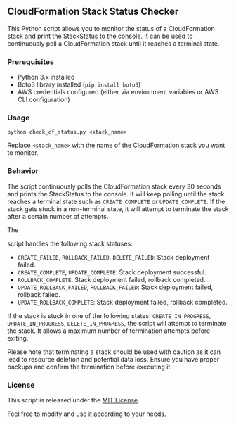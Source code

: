 ## CloudFormation Stack Status Checker

This Python script allows you to monitor the status of a CloudFormation stack and print the StackStatus to the console. It can be used to continuously poll a CloudFormation stack until it reaches a terminal state.

### Prerequisites

- Python 3.x installed
- Boto3 library installed (`pip install boto3`)
- AWS credentials configured (either via environment variables or AWS CLI configuration)

### Usage

```
python check_cf_status.py <stack_name>
```

Replace `<stack_name>` with the name of the CloudFormation stack you want to monitor.

### Behavior

The script continuously polls the CloudFormation stack every 30 seconds and prints the StackStatus to the console. It will keep polling until the stack reaches a terminal state such as `CREATE_COMPLETE` or `UPDATE_COMPLETE`. If the stack gets stuck in a non-terminal state, it will attempt to terminate the stack after a certain number of attempts.

The

 script handles the following stack statuses:
- `CREATE_FAILED`, `ROLLBACK_FAILED`, `DELETE_FAILED`: Stack deployment failed.
- `CREATE_COMPLETE`, `UPDATE_COMPLETE`: Stack deployment successful.
- `ROLLBACK_COMPLETE`: Stack deployment failed, rollback completed.
- `UPDATE_ROLLBACK_FAILED`, `ROLLBACK_FAILED`: Stack deployment failed, rollback failed.
- `UPDATE_ROLLBACK_COMPLETE`: Stack deployment failed, rollback completed.

If the stack is stuck in one of the following states: `CREATE_IN_PROGRESS`, `UPDATE_IN_PROGRESS`, `DELETE_IN_PROGRESS`, the script will attempt to terminate the stack. It allows a maximum number of termination attempts before exiting.

Please note that terminating a stack should be used with caution as it can lead to resource deletion and potential data loss. Ensure you have proper backups and confirm the termination before executing it.

### License

This script is released under the [MIT License](LICENSE).

Feel free to modify and use it according to your needs.
```